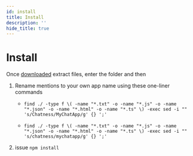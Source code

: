 ```yaml
---
id: install
title: Install
description: ''
hide_title: true
---
```


# Install

Once [downloaded](/app/download) extract files, enter the folder and then

1. Rename mentions to your own app name using these one-liner commands

   - `find ./ -type f \( -name "*.txt" -o -name "*.js" -o -name "*.json" -o -name "*.html" -o -name "*.ts" \) -exec sed -i "" 's/Chatness/MyChatApp/g' {} ';'`

   - `find ./ -type f \( -name "*.txt" -o -name "*.js" -o -name "*.json" -o -name "*.html" -o -name "*.ts" \) -exec sed -i "" 's/chatness/mychatapp/g' {} ';'`

2. issue `npm install`
